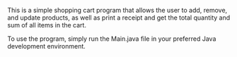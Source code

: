 This is a simple shopping cart program that allows the user to add,
remove, and update products, as well as print a receipt and get the total quantity and sum of all items in the cart.

To use the program, simply run the Main.java file in your preferred Java development environment.
